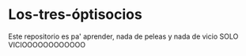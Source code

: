 # Los-tres-óptisocios
Este repositorio es pa' aprender, nada de peleas y nada de vicio
SOLO VICIOOOOOOOOOOOO